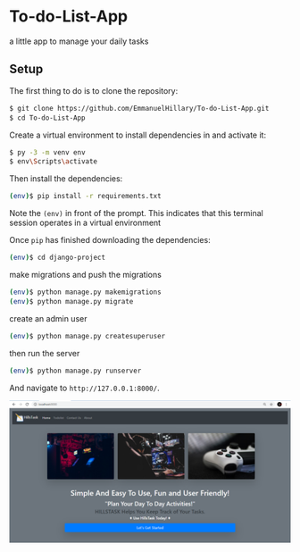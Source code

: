 # To-do-List-App
a little app to manage your daily tasks

## Setup

The first thing to do is to clone the repository:

```sh
$ git clone https://github.com/EmmanuelHillary/To-do-List-App.git
$ cd To-do-List-App
```

Create a virtual environment to install dependencies in and activate it:

```sh
$ py -3 -m venv env
$ env\Scripts\activate
```

Then install the dependencies:

```sh
(env)$ pip install -r requirements.txt
```
Note the `(env)` in front of the prompt. This indicates that this terminal
session operates in a virtual environment 

Once `pip` has finished downloading the dependencies:

```sh
(env)$ cd django-project
```
make migrations and push the migrations

```sh
(env)$ python manage.py makemigrations
(env)$ python manage.py migrate

```

create an admin user

```sh
(env)$ python manage.py createsuperuser
```

then run the server

```sh
(env)$ python manage.py runserver
```
And navigate to `http://127.0.0.1:8000/`.

![Alt text](https://github.com/EmmanuelHillary/To-do-List-App/blob/main/images/Homepage.png?raw=true "Homepage")
